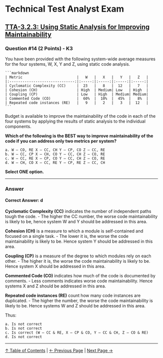 # Technical Test Analyst Exam

## [TTA-3.2.3: Using Static Analysis for Improving Maintainability](../3-static-and-dynamic-analysis/3.2-static-analysis.md#323-using-static-analysis-for-improving-maintainability)

### Question #14 (2 Points) - K3

You have been provided with the following system-wide average measures for the four systems, W, X, Y and Z, using static code analysis.

    ```markdown
    | Metric                         |   W   |   X   |   Y   |   Z   |
    |:------------------------------:|:-----:|:-----:|:-----:|:-----:|
    | Cyclomatic Complexity (CC)     |  23   |   8   |  12   |   7   |
    | Cohesion (CH)                  | High  | Medium| Low   | High  |
    | Coupling (CP)                  | Low   | High  | Medium| Medium|
    | Commented Code (CO)            |  60%  |  10%  |  45%  |   8%  |
    | Repeated code instances (RE)   |   9   |   2   |   3   |  12   |
    ```

Budget is available to improve the maintainability of the code in each of the four systems by applying the results of static analysis to the individual components.

**Which of the following is the BEST way to improve maintainability of the code if you can address only two metrics per system?**

    a. W – CO, RE X – CC, CH Y – CP, CO Z – CC, RE
    b. W – CC, CP X – CH, CO Y – CC, CH Z – CO, RE
    c. W – CC, RE X – CP, CO Y – CC, CH Z – CO, RE
    d. W – CH, CO X – CC, RE Y – CP, RE Z – CC, CH

**Select ONE option.**

---

### Answer

#### Correct Answer: d

**Cyclomatic Complexity (CC)** indicates the number of independent paths tough the code. - The higher the CC number, the worse code maintainability is likely to be, hence system W and Y should be addressed in this area.

**Cohesion (CH)** is a measure to which a module is self-contained and focused on a single task. - The lower it is, the worse the code maintainability is likely to be. Hence system Y should be addressed in this area.

**Coupling (CP)** is a measure of the degree to which modules rely on each other. - The higher it is, the worse the code maintainability is likely to be. Hence system X should be addressed in this area.

**Commented Code (CO)** indicates how much of the code is documented by comments. - Less comments indicates worse code maintainability. Hence systems X and Z should be addressed in this area.

**Repeated code instances (RE)** count how many code instances are duplicated. - The higher the number, the worse the code maintainability is likely to be. Hence systems W and Z should be addressed in this area.

Thus:

    a. Is not correct
    b. Is not correct
    c. Is correct (W – CC & RE, X – CP & CO, Y – CC & CH, Z – CO & RE)
    d. Is not correct

---

[↑ Table of Contents](../../README.md#table-of-contents) | [← Previous Page](question-14.md) | [Next Page →](question-16.md)

